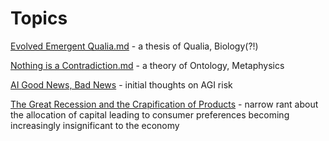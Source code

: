 # Topics

[Evolved Emergent Qualia.md](Evolved%20Emergent%20Qualia.md) - a thesis of Qualia, Biology(?!)

[Nothing is a Contradiction.md](Nothing%20is%20a%20Contradiction.md) - a theory of Ontology, Metaphysics

[AI Good News, Bad News](AI%20Good%20News%2c%20Bad%20News.md) - initial thoughts on AGI risk

[The Great Recession and the Crapification of Products](The%20Great%20Recession%20and%20the%20Crapification%20of%20Products.md) - narrow rant about the allocation of capital leading to consumer preferences becoming increasingly insignificant to the economy 




